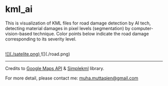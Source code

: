 # kml_ai
<p>This is visualization of KML files for road damage detection by AI tech, detecting material damages in pixel levels (segmentation) by computer-vision-based technique. Color points below indicate the road damage corresponding to its severity level.</p>

<br>

<a href="https://muhamuttaqien.github.io/kml_ai/display_kml.html" target="_blank">
![](./satelite.png)
</a>
![](./road.png)

<hr>

<p>Credits to <a href="https://developers.google.com/maps/documentation/javascript/tutorial" target="_blank">Google Maps API</a> & <a href="https://simplekml.readthedocs.io/en/latest/" target="_blank">Simplekml</a> library.</p>
<p>For more detail, please contact me: <a href="mailto:muha.muttaqien@gmail.com">muha.muttaqien@gmail.com</a></p>

